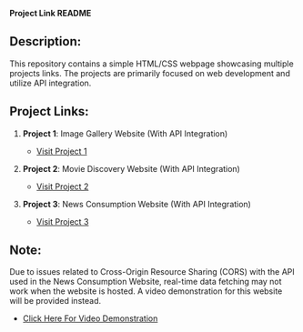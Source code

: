 **Project Link README**

## Description:
This repository contains a simple HTML/CSS webpage showcasing multiple projects links. The projects are primarily focused on web development and utilize API integration.

## Project Links:
1. **Project 1**: Image Gallery Website (With API Integration)
   - [Visit Project 1](https://nithinroyale.github.io/Image-Gallery-Website-API-/)

2. **Project 2**: Movie Discovery Website (With API Integration)
   - [Visit Project 2](https://nithinroyale.github.io/Movie-website/)
  
3. **Project 3**: News Consumption Website (With API Integration)
   - [Visit Project 3](https://nithinroyale.github.io/News-Consumption-Website/)


## Note:
Due to issues related to Cross-Origin Resource Sharing (CORS) with the API used in the News Consumption Website, real-time data fetching may not work when the website is hosted. A video demonstration for this website will be provided instead.
- [Click Here For Video Demonstration ](https://nithinroyale.github.io/News-Project-Streaming/)
